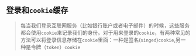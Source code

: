 ## 登录和`cookie`缓存

> 每当我们登录互联网服务（比如银行账户或者电子邮件）的时候，这些服务都会使用`cookie`来记录我们的身份。对于用来登录的`cookie`，有两种常见的方法可以将登录信息存储在`cookie`里面：一种是签名(`singed`)`cookie`,另一种是令牌（`token`）`cookie`

